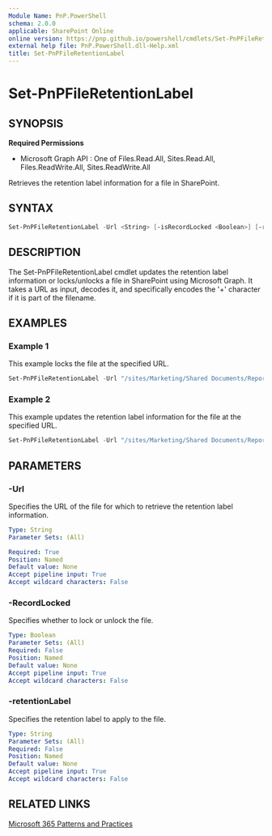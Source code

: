 ```yaml
---
Module Name: PnP.PowerShell
schema: 2.0.0
applicable: SharePoint Online
online version: https://pnp.github.io/powershell/cmdlets/Set-PnPFileRetentionLabel.html
external help file: PnP.PowerShell.dll-Help.xml
title: Set-PnPFileRetentionLabel
---
```


# Set-PnPFileRetentionLabel

## SYNOPSIS

**Required Permissions**

  * Microsoft Graph API : One of Files.Read.All, Sites.Read.All, Files.ReadWrite.All, Sites.ReadWrite.All

Retrieves the retention label information for a file in SharePoint.

## SYNTAX
```powershell
Set-PnPFileRetentionLabel -Url <String> [-isRecordLocked <Boolean>] [-retentionLabel <String>] [-Connection <PnPConnection>]
```

## DESCRIPTION

The Set-PnPFileRetentionLabel cmdlet updates the retention label information or locks/unlocks a file in SharePoint using Microsoft Graph. It takes a URL as input, decodes it, and specifically encodes the '+' character if it is part of the filename.

## EXAMPLES

### Example 1
This example locks the file at the specified URL.

```powershell
Set-PnPFileRetentionLabel -Url "/sites/Marketing/Shared Documents/Report.pptx" -RecordLocked $true
```

### Example 2
This example updates the retention label information for the file at the specified URL.

```powershell
Set-PnPFileRetentionLabel -Url "/sites/Marketing/Shared Documents/Report.pptx" -retentionLabel "Finance"
```

## PARAMETERS

### -Url
Specifies the URL of the file for which to retrieve the retention label information.

```yaml
Type: String
Parameter Sets: (All)

Required: True
Position: Named
Default value: None
Accept pipeline input: True
Accept wildcard characters: False
```

### -RecordLocked
Specifies whether to lock or unlock the file.
```yaml
Type: Boolean
Parameter Sets: (All)
Required: False
Position: Named
Default value: None
Accept pipeline input: True
Accept wildcard characters: False
```

### -retentionLabel
Specifies the retention label to apply to the file.
```yaml
Type: String
Parameter Sets: (All)
Required: False
Position: Named
Default value: None
Accept pipeline input: True
Accept wildcard characters: False
```

## RELATED LINKS

[Microsoft 365 Patterns and Practices](https://aka.ms/m365pnp)
